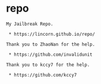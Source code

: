 # repo

	My Jailbreak Repo.

	 * https://lincorn.github.io/repo/

	Thank you to ZhaoNan for the help.

	 * https://github.com/invalidunit
 
 	Thank you to kccy7 for the help.

	 * https://github.com/kccy7
